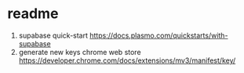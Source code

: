 # readme

1) supabase quick-start https://docs.plasmo.com/quickstarts/with-supabase
2) generate new keys chrome web store https://developer.chrome.com/docs/extensions/mv3/manifest/key/